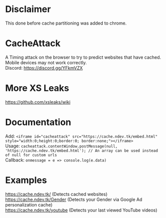 # Disclaimer
This done before cache partitioning was added to chrome.

# CacheAttack
A Timing attack on the browser to try to predict websites that have cached.  
Mobile devices may not work correctly.  
Discord: https://discord.gg/YFkmVZX

# More XS Leaks
https://github.com/xsleaks/wiki

# Documentation
Add: `<iframe id="cacheattack" src="https://cache.ndev.tk/embed.html" style="width:0;height:0;border:0; border:none;"></iframe>`   
Usage: `cacheattack.contentWindow.postMessage(null, 'https://cache.ndev.tk/embed.html'); // An array can be used instead of null for custom urls`  
Callback: `onmessage = e => console.log(e.data)`  

# Examples
https://cache.ndev.tk/ (Detects cached websites)  
https://cache.ndev.tk/Gender (Detects your Gender via Google Ad personalization cache)  
https://cache.ndev.tk/youtube (Detects your last viewed YouTube videos)  
